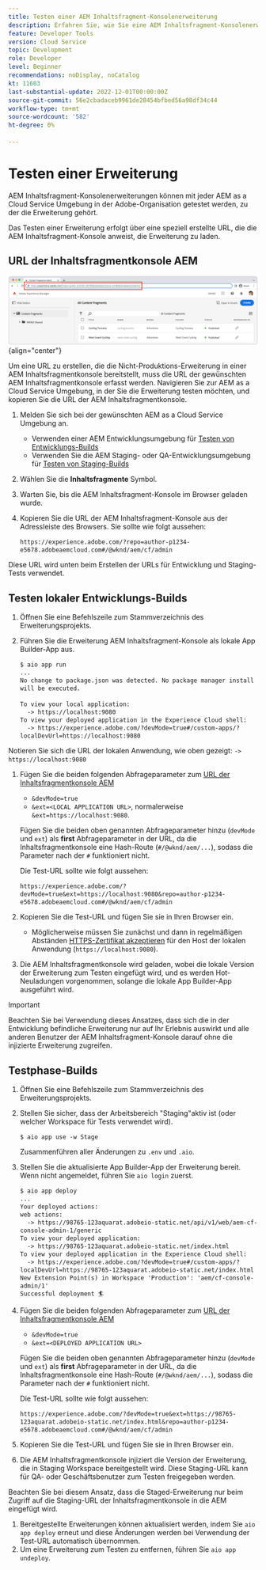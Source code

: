 ```yaml
---
title: Testen einer AEM Inhaltsfragment-Konsolenerweiterung
description: Erfahren Sie, wie Sie eine AEM Inhaltsfragment-Konsolenerweiterung testen, bevor Sie sie in der Produktion bereitstellen.
feature: Developer Tools
version: Cloud Service
topic: Development
role: Developer
level: Beginner
recommendations: noDisplay, noCatalog
kt: 11603
last-substantial-update: 2022-12-01T00:00:00Z
source-git-commit: 56e2cbadaceb9961de28454bfbed56a98df34c44
workflow-type: tm+mt
source-wordcount: '582'
ht-degree: 0%

---
```



# Testen einer Erweiterung

AEM Inhaltsfragment-Konsolenerweiterungen können mit jeder AEM as a Cloud Service Umgebung in der Adobe-Organisation getestet werden, zu der die Erweiterung gehört.

Das Testen einer Erweiterung erfolgt über eine speziell erstellte URL, die die AEM Inhaltsfragment-Konsole anweist, die Erweiterung zu laden.

## URL der Inhaltsfragmentkonsole AEM

![URL der Inhaltsfragmentkonsole AEM](./assets/test/content-fragment-console-url.png){align="center"}

Um eine URL zu erstellen, die die Nicht-Produktions-Erweiterung in einer AEM Inhaltsfragmentkonsole bereitstellt, muss die URL der gewünschten AEM Inhaltsfragmentkonsole erfasst werden. Navigieren Sie zur AEM as a Cloud Service Umgebung, in der Sie die Erweiterung testen möchten, und kopieren Sie die URL der AEM Inhaltsfragmentkonsole.

1. Melden Sie sich bei der gewünschten AEM as a Cloud Service Umgebung an.

   + Verwenden einer AEM Entwicklungsumgebung für [Testen von Entwicklungs-Builds](#testing-development-builds)
   + Verwenden Sie die AEM Staging- oder QA-Entwicklungsumgebung für [Testen von Staging-Builds](#testing-stage-builds)

1. Wählen Sie die __Inhaltsfragmente__ Symbol.
1. Warten Sie, bis die AEM Inhaltsfragment-Konsole im Browser geladen wurde.
1. Kopieren Sie die URL der AEM Inhaltsfragment-Konsole aus der Adressleiste des Browsers. Sie sollte wie folgt aussehen:

   ```
   https://experience.adobe.com/?repo=author-p1234-e5678.adobeaemcloud.com#/@wknd/aem/cf/admin
   ```

Diese URL wird unten beim Erstellen der URLs für Entwicklung und Staging-Tests verwendet.

## Testen lokaler Entwicklungs-Builds

1. Öffnen Sie eine Befehlszeile zum Stammverzeichnis des Erweiterungsprojekts.
1. Führen Sie die Erweiterung AEM Inhaltsfragment-Konsole als lokale App Builder-App aus.

   ```shell
   $ aio app run
   ...
   No change to package.json was detected. No package manager install will be executed.
   
   To view your local application:
     -> https://localhost:9080
   To view your deployed application in the Experience Cloud shell:
     -> https://experience.adobe.com/?devMode=true#/custom-apps/?localDevUrl=https://localhost:9080
   ```

Notieren Sie sich die URL der lokalen Anwendung, wie oben gezeigt: `-> https://localhost:9080`

1. Fügen Sie die beiden folgenden Abfrageparameter zum [URL der Inhaltsfragmentkonsole AEM](#aem-content-fragment-console-url)
   + `&devMode=true`
   + `&ext=<LOCAL APPLICATION URL>`, normalerweise `&ext=https://localhost:9080`.

   Fügen Sie die beiden oben genannten Abfrageparameter hinzu (`devMode` und `ext`) als __first__ Abfrageparameter in der URL, da die Inhaltsfragmentkonsole eine Hash-Route (`#/@wknd/aem/...`), sodass die Parameter nach der `#` funktioniert nicht.

   Die Test-URL sollte wie folgt aussehen:

   ```
   https://experience.adobe.com/?devMode=true&ext=https://localhost:9080&repo=author-p1234-e5678.adobeaemcloud.com#/@wknd/aem/cf/admin
   ```

1. Kopieren Sie die Test-URL und fügen Sie sie in Ihren Browser ein.

   + Möglicherweise müssen Sie zunächst und dann in regelmäßigen Abständen [HTTPS-Zertifikat akzeptieren](https://developer.adobe.com/uix/docs/services/aem-cf-console-admin/extension-development/#accepting-the-certificate-first-time-users) für den Host der lokalen Anwendung (`https://localhost:9080`).

1. Die AEM Inhaltsfragmentkonsole wird geladen, wobei die lokale Version der Erweiterung zum Testen eingefügt wird, und es werden Hot-Neuladungen vorgenommen, solange die lokale App Builder-App ausgeführt wird.

>[!IMPORTANT]
>
>Beachten Sie bei Verwendung dieses Ansatzes, dass sich die in der Entwicklung befindliche Erweiterung nur auf Ihr Erlebnis auswirkt und alle anderen Benutzer der AEM Inhaltsfragment-Konsole darauf ohne die injizierte Erweiterung zugreifen.


## Testphase-Builds

1. Öffnen Sie eine Befehlszeile zum Stammverzeichnis des Erweiterungsprojekts.
1. Stellen Sie sicher, dass der Arbeitsbereich &quot;Staging&quot;aktiv ist (oder welcher Workspace für Tests verwendet wird).

   ```shell
   $ aio app use -w Stage
   ```
   Zusammenführen aller Änderungen zu `.env` und `.aio`.
1. Stellen Sie die aktualisierte App Builder-App der Erweiterung bereit. Wenn nicht angemeldet, führen Sie `aio login` zuerst.

   ```shell
   $ aio app deploy
   ...
   Your deployed actions:
   web actions:
     -> https://98765-123aquarat.adobeio-static.net/api/v1/web/aem-cf-console-admin-1/generic 
   To view your deployed application:
     -> https://98765-123aquarat.adobeio-static.net/index.html
   To view your deployed application in the Experience Cloud shell:
     -> https://experience.adobe.com/?devMode=true#/custom-apps/?localDevUrl=https://98765-123aquarat.adobeio-static.net/index.html
   New Extension Point(s) in Workspace 'Production': 'aem/cf-console-admin/1'
   Successful deployment 🏄
   ```

1. Fügen Sie die beiden folgenden Abfrageparameter zum [URL der Inhaltsfragmentkonsole AEM](#aem-content-fragment-console-url)
   + `&devMode=true`
   + `&ext=<DEPLOYED APPLICATION URL>`

   Fügen Sie die beiden oben genannten Abfrageparameter hinzu (`devMode` und `ext`) als __first__ Abfrageparameter in der URL, da die Inhaltsfragmentkonsole eine Hash-Route (`#/@wknd/aem/...`), sodass die Parameter nach der `#` funktioniert nicht.

   Die Test-URL sollte wie folgt aussehen:

   ```
   https://experience.adobe.com/?devMode=true&ext=https://98765-123aquarat.adobeio-static.net/index.html&repo=author-p1234-e5678.adobeaemcloud.com#/@wknd/aem/cf/admin
   ```

1. Kopieren Sie die Test-URL und fügen Sie sie in Ihren Browser ein.
1. Die AEM Inhaltsfragmentkonsole injiziert die Version der Erweiterung, die in Staging Workspace bereitgestellt wird. Diese Staging-URL kann für QA- oder Geschäftsbenutzer zum Testen freigegeben werden.

Beachten Sie bei diesem Ansatz, dass die Staged-Erweiterung nur beim Zugriff auf die Staging-URL der Inhaltsfragmentkonsole in die AEM eingefügt wird.

1. Bereitgestellte Erweiterungen können aktualisiert werden, indem Sie `aio app deploy` erneut und diese Änderungen werden bei Verwendung der Test-URL automatisch übernommen.
1. Um eine Erweiterung zum Testen zu entfernen, führen Sie `aio app undeploy`.



